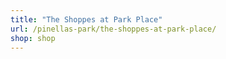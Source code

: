 ```yaml
---
title: "The Shoppes at Park Place"
url: /pinellas-park/the-shoppes-at-park-place/
shop: shop
---
```


